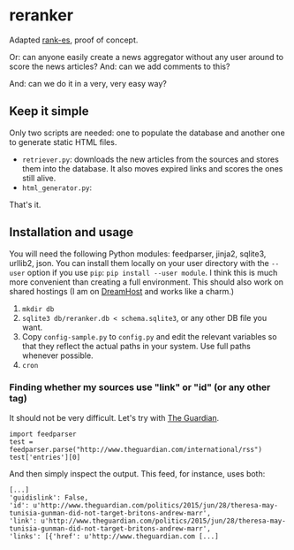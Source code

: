 # reranker
Adapted [rank-es](https://github.com/rinze/rank-es), proof of concept.

Or: can anyone easily create a news aggregator without any user around to score the news articles? And: can we add comments to this?

And: can we do it in a very, very easy way?

## Keep it simple

Only two scripts are needed: one to populate the database and another one to generate static HTML files.

* `retriever.py`: downloads the new articles from the sources and stores them into the database. It also moves expired links and scores the ones still alive.
* `html_generator.py`: 

That's it.

## Installation and usage

You will need the following Python modules: feedparser, jinja2, sqlite3, urllib2, json. You can install them locally on your user directory with the `--user` option if you use `pip`: `pip install --user module`. I think this is much more convenient than creating a full environment. This should also work on shared hostings (I am on [DreamHost](http://www.dreamhost.com) and works like a charm.)

1. `mkdir db`
2. `sqlite3 db/reranker.db < schema.sqlite3`, or any other DB file you want.
3. Copy `config-sample.py` to `config.py` and edit the relevant variables so that they reflect the actual paths in your system. Use full paths whenever possible.
4. `cron`

### Finding whether my sources use "link" or "id" (or any other tag)

It should not be very difficult. Let's try with [The Guardian](http://www.theguardian.com).

    import feedparser
    test = feedparser.parse("http://www.theguardian.com/international/rss")
    test['entries'][0]

And then simply inspect the output. This feed, for instance, uses both:

    [...]
    'guidislink': False,
    'id': u'http://www.theguardian.com/politics/2015/jun/28/theresa-may-tunisia-gunman-did-not-target-britons-andrew-marr',
    'link': u'http://www.theguardian.com/politics/2015/jun/28/theresa-may-tunisia-gunman-did-not-target-britons-andrew-marr',
    'links': [{'href': u'http://www.theguardian.com [...]


